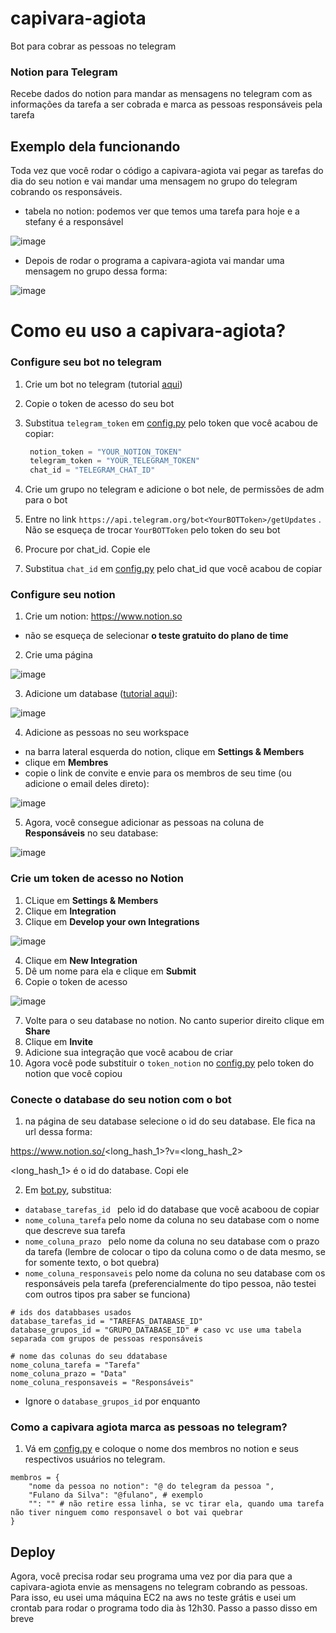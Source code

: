 # capivara-agiota

Bot para cobrar as pessoas no telegram

### Notion para Telegram
Recebe dados do notion para mandar as mensagens no telegram com as informações da tarefa a ser cobrada e marca as pessoas responsáveis pela tarefa
 
## Exemplo dela funcionando
Toda vez que você rodar o código a capivara-agiota vai pegar as tarefas do dia do seu notion e vai mandar uma mensagem no grupo do telegram cobrando os responsáveis.
- tabela no notion: podemos ver que temos uma tarefa para hoje e a stefany é a responsável

![image](https://user-images.githubusercontent.com/40060993/152910005-8240473f-fe32-4a30-9863-25b73b2a759d.png)

- Depois de rodar o programa a capivara-agiota vai mandar uma mensagem no grupo dessa forma:

![image](https://user-images.githubusercontent.com/40060993/152911453-60a47949-5e73-4e35-a79a-bd5bbda6365f.png)

 
# Como eu uso a capivara-agiota?
### Configure seu bot no telegram
1. Crie um bot no telegram (tutorial [aqui](https://sendpulse.com/knowledge-base/chatbot/create-telegram-chatbot)) 
2. Copie o token de acesso do seu bot
3. Substitua `telegram_token` em [config.py](https://github.com/stefanyramos/capivara-agiota/blob/main/config.py#L2) pelo token que você acabou de copiar:
   
   ```python
    notion_token = "YOUR_NOTION_TOKEN"
    telegram_token = "YOUR_TELEGRAM_TOKEN"
    chat_id = "TELEGRAM_CHAT_ID"
    ```

4. Crie um grupo no telegram e adicione o bot nele, de permissões de adm para o bot
5. Entre no link `https://api.telegram.org/bot<YourBOTToken>/getUpdates` . Não se esqueça de trocar `YourBOTToken` pelo token do seu bot
6. Procure por chat_id. Copie ele
7. Substitua `chat_id` em [config.py](https://github.com/stefanyramos/capivara-agiota/blob/main/config.py#L2) pelo chat_id que você acabou de copiar
    
### Configure seu notion
1. Crie um notion: https://www.notion.so
- não se esqueça de selecionar **o teste gratuito do plano de time**

2. Crie uma página 

![image](https://user-images.githubusercontent.com/40060993/152905582-298b33bf-c410-4de2-88ef-9f0d40a1b924.png)

3. Adicione um database ([tutorial aqui](https://www.notion.so/help/guides/creating-a-database)): 

![image](https://user-images.githubusercontent.com/40060993/152908146-b9a72220-2aa9-4301-9a78-4e90988e6689.png)

4. Adicione as pessoas no seu workspace
- na barra lateral esquerda do notion, clique em **Settings & Members**
- clique em **Membres**
- copie o link de convite e envie para os membros de seu time (ou adicione o email deles direto):

![image](https://user-images.githubusercontent.com/40060993/152907576-f163e818-0449-4f4a-a7d2-e94b1068c3bc.png)

5. Agora, você consegue adicionar as pessoas na coluna de **Responsáveis** no seu database:

![image](https://user-images.githubusercontent.com/40060993/152912957-fca27c3d-52dd-43c4-be03-a8860ce028bc.png)


### Crie um token de acesso no Notion

1. CLique em **Settings & Members**
2. Clique em **Integration**
3. Clique em **Develop your own Integrations**

![image](https://user-images.githubusercontent.com/40060993/152908326-290e6a9e-f9a2-4243-89ca-6e6782218797.png)

4. Clique em **New Integration**
5. Dê um nome para ela e clique em **Submit**
6. Copie o token de acesso 

![image](https://user-images.githubusercontent.com/40060993/152908609-e39e9462-50ec-4a1b-9c23-ff098746650e.png)

7. Volte para o seu database no notion. No canto superior direito clique em **Share**
8. Clique em **Invite**
9. Adicione sua integração que você acabou de criar
10. Agora você pode substituir o `token_notion` no [config.py](https://github.com/stefanyramos/capivara-agiota/blob/main/config.py#L1) pelo token do notion que você copiou


### Conecte o database do seu notion com o bot
1. na página de seu database selecione o id do seu database. Ele fica na url dessa forma:

https://www.notion.so/<long_hash_1>?v=<long_hash_2>

<long_hash_1> é o id do database. Copi ele

2. Em [bot.py](https://github.com/stefanyramos/capivara-agiota/blob/main/bot.py#L8-L15), substitua:
- `database_tarefas_id ` pelo id do database que você acaboou de copiar
- `nome_coluna_tarefa` pelo nome da coluna no seu database com o nome que descreve sua tarefa
- `nome_coluna_prazo ` pelo nome da coluna no seu database com o prazo da tarefa (lembre de colocar o tipo da coluna como o de data mesmo, se for somente texto, o bot quebra)
- `nome_coluna_responsaveis` pelo nome da coluna no seu database com os responsáveis pela tarefa (preferencialmente do tipo pessoa, não testei com outros tipos pra saber se funciona)

```
# ids dos databbases usados
database_tarefas_id = "TAREFAS_DATABASE_ID"
database_grupos_id = "GRUPO_DATABASE_ID" # caso vc use uma tabela separada com grupos de pessoas responsáveis

# nome das colunas do seu ddatabase
nome_coluna_tarefa = "Tarefa"
nome_coluna_prazo = "Data"
nome_coluna_responsaveis = "Responsáveis"
```
- Ignore o `database_grupos_id` por enquanto


### Como a capivara agiota marca as pessoas no telegram?

1. Vá em [config.py](https://github.com/stefanyramos/capivara-agiota/blob/main/config.py#L5-L9) e coloque o nome dos membros no notion e seus respectivos usuários no telegram.

```
membros = {
    "nome da pessoa no notion": "@ do telegram da pessoa ",
    "Fulano da Silva": "@fulano", # exemplo
    "": "" # não retire essa linha, se vc tirar ela, quando uma tarefa não tiver ninguem como responsavel o bot vai quebrar
}
```

## Deploy 

Agora, você precisa rodar seu programa uma vez por dia para que a capivara-agiota envie as mensagens no telegram cobrando as pessoas. Para isso, eu usei uma máquina EC2 na aws no teste grátis e usei um crontab para rodar o programa todo dia às 12h30. Passo a passo disso em breve 





